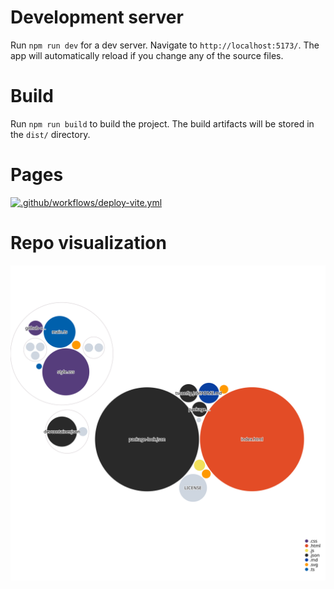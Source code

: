 # Development server
Run `npm run dev` for a dev server. Navigate to `http://localhost:5173/`. The app will automatically reload if you change any of the source files.

# Build
Run `npm run build` to build the project. The build artifacts will be stored in the `dist/` directory.

# Pages
[![.github/workflows/deploy-vite.yml](https://github.com/adombence/muszaki-kommunikacio/actions/workflows/deploy-vite.yml/badge.svg)](https://github.com/adombence/muszaki-kommunikacio/actions/workflows/deploy-vite.yml)

# Repo visualization
![Visualization of the codebase](./diagram.svg)
